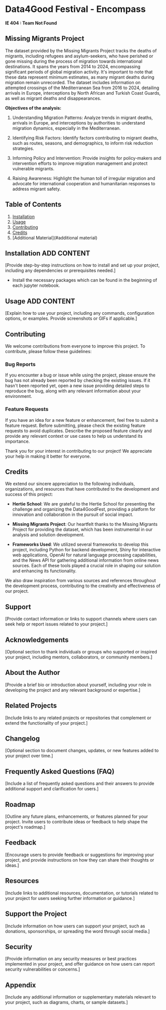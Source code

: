 # Data4Good Festival - Encompass

**IE 404 : Team Not Found**

## Missing Migrants Project

The dataset provided by the Missing Migrants Project tracks the deaths of migrants, including refugees and asylum-seekers, who have perished or gone missing during the process of migration towards international destinations. It spans the years from 2014 to 2024, encompassing significant periods of global migration activity. It's important to note that   these data represent minimum estimates, as many migrant deaths during migration remain unrecorded. The dataset includes information on attempted crossings of the Mediterranean  Sea from 2016 to 2024, detailing arrivals in Europe, interceptions by North African and Turkish Coast Guards, as well as migrant deaths and disappearances.


**Objectives of the analysis:**
1. Understanding Migration Patterns: Analyze trends in migrant deaths, arrivals in Europe, and interceptions by authorities to understand migration dynamics, especially in the Mediterranean.

2. Identifying Risk Factors: Identify factors contributing to migrant deaths, such as routes, seasons, and demographics, to inform risk reduction strategies.

3. Informing Policy and Intervention: Provide insights for policy-makers and intervention efforts to improve migration management and protect vulnerable migrants.

4. Raising Awareness: Highlight the human toll of irregular migration and advocate for international cooperation and humanitarian responses to address migrant safety.

## Table of Contents

1. [Installation](#installation)
2. [Usage](#usage)
3. [Contributing](#contributing)
4. [Credits](#credits)
5. [Additional Material](#additional material)

## Installation ADD CONTENT

[Provide step-by-step instructions on how to install and set up your project, including any dependencies or prerequisites needed.]
- Install the necessary packages which can be found in the beginning of each jupyter notebook.

## Usage ADD CONTENT

[Explain how to use your project, including any commands, configuration options, or examples. Provide screenshots or GIFs if applicable.]

## Contributing

We welcome contributions from everyone to improve this project. To contribute, please follow these guidelines:

### Bug Reports

If you encounter a bug or issue while using the project, please ensure the bug has not already been reported by checking the existing issues. If it hasn't been reported yet, open a new issue providing detailed steps to reproduce the bug, along with any relevant information about your environment.

### Feature Requests

If you have an idea for a new feature or enhancement, feel free to submit a feature request. Before submitting, please check the existing feature requests to avoid duplicates. Describe the proposed feature clearly and provide any relevant context or use cases to help us understand its importance.

Thank you for your interest in contributing to our project! We appreciate your help in making it better for everyone.

## Credits

We extend our sincere appreciation to the following individuals, organizations, and resources that have contributed to the development and success of this project:

- **Hertie School**: We are grateful to the Hertie School for presenting the challenge and organizing the Data4GoodFest, providing a platform for innovation and collaboration in the pursuit of social impact.

- **Missing Migrants Project**: Our heartfelt thanks to the Missing Migrants Project for providing the dataset, which has been instrumental in our analysis and solution development.

- **Frameworks Used**: We utilized several frameworks to develop this project, including Python for backend development, Shiny for interactive web applications, OpenAI for natural language processing capabilities, and the News API for gathering additional information from online news sources. Each of these tools played a crucial role in shaping our solution and enhancing its functionality.

We also draw inspiration from various sources and references throughout the development process, contributing to the creativity and effectiveness of our project.

## Support

[Provide contact information or links to support channels where users can seek help or report issues related to your project.]

## Acknowledgements

[Optional section to thank individuals or groups who supported or inspired your project, including mentors, collaborators, or community members.]

## About the Author

[Provide a brief bio or introduction about yourself, including your role in developing the project and any relevant background or expertise.]

## Related Projects

[Include links to any related projects or repositories that complement or extend the functionality of your project.]

## Changelog

[Optional section to document changes, updates, or new features added to your project over time.]

## Frequently Asked Questions (FAQ)

[Include a list of frequently asked questions and their answers to provide additional support and clarification for users.]

## Roadmap

[Outline any future plans, enhancements, or features planned for your project. Invite users to contribute ideas or feedback to help shape the project's roadmap.]

## Feedback

[Encourage users to provide feedback or suggestions for improving your project, and provide instructions on how they can share their thoughts or ideas.]

## Resources

[Include links to additional resources, documentation, or tutorials related to your project for users seeking further information or guidance.]

## Support the Project

[Include information on how users can support your project, such as donations, sponsorships, or spreading the word through social media.]

## Security

[Provide information on any security measures or best practices implemented in your project, and offer guidance on how users can report security vulnerabilities or concerns.]

## Appendix

[Include any additional information or supplementary materials relevant to your project, such as diagrams, charts, or sample datasets.]
